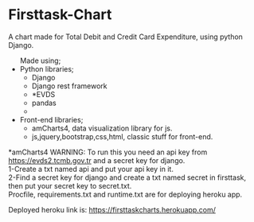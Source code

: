 # Firsttask-Chart
A chart made for Total Debit and Credit Card Expenditure, using python Django.
<ul>
 Made using;
 <li>Python libraries;
   <ul>
      <li>
         Django
      </li>
      <li>
         Django rest framework
      </li>
      <li>
         *EVDS
      </li>
      <li>
         pandas
      </li>
      <li
          numpy
      </li>
    </ul></li>
 <li>
  Front-end libraries;
  <ul>
   <li>amCharts4, data visualization library for js.</li>
   <li>js,jquery,bootstrap,css,html, classic stuff for front-end.</li>
</ul>
 </li>
</ul>

    
 *amCharts4
WARNING: To run this you need an api key from https://evds2.tcmb.gov.tr and a secret key for django.
<br/>
1-Create a txt named api and put your api key in it.<br/>
2-Find a secret key for django and create a txt named secret in firsttask, then put your secret key to secret.txt.<br/>
Procfile, requirements.txt and runtime.txt are for deploying heroku app.<br/>

Deployed heroku link is: https://firsttaskcharts.herokuapp.com/
